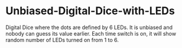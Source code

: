 # Unbiased-Digital-Dice-with-LEDs
Digital Dice where the dots are defined by 6 LEDs.  It is unbiased and nobody can guess its value earlier.  Each time switch is on, it will show random number of LEDs turned on from 1 to 6.
